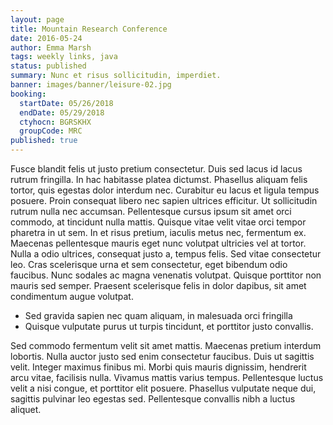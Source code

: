 ```yaml
---
layout: page
title: Mountain Research Conference
date: 2016-05-24
author: Emma Marsh
tags: weekly links, java
status: published
summary: Nunc et risus sollicitudin, imperdiet.
banner: images/banner/leisure-02.jpg
booking:
  startDate: 05/26/2018
  endDate: 05/29/2018
  ctyhocn: BGRSKHX
  groupCode: MRC
published: true
---
```

Fusce blandit felis ut justo pretium consectetur. Duis sed lacus id lacus rutrum fringilla. In hac habitasse platea dictumst. Phasellus aliquam felis tortor, quis egestas dolor interdum nec. Curabitur eu lacus et ligula tempus posuere. Proin consequat libero nec sapien ultrices efficitur. Ut sollicitudin rutrum nulla nec accumsan. Pellentesque cursus ipsum sit amet orci commodo, at tincidunt nulla mattis. Quisque vitae velit vitae orci tempor pharetra in ut sem.
In et risus pretium, iaculis metus nec, fermentum ex. Maecenas pellentesque mauris eget nunc volutpat ultricies vel at tortor. Nulla a odio ultrices, consequat justo a, tempus felis. Sed vitae consectetur leo. Cras scelerisque urna et sem consectetur, eget bibendum odio faucibus. Nunc sodales ac magna venenatis volutpat. Quisque porttitor non mauris sed semper. Praesent scelerisque felis in dolor dapibus, sit amet condimentum augue volutpat.

* Sed gravida sapien nec quam aliquam, in malesuada orci fringilla
* Quisque vulputate purus ut turpis tincidunt, et porttitor justo convallis.

Sed commodo fermentum velit sit amet mattis. Maecenas pretium interdum lobortis. Nulla auctor justo sed enim consectetur faucibus. Duis ut sagittis velit. Integer maximus finibus mi. Morbi quis mauris dignissim, hendrerit arcu vitae, facilisis nulla. Vivamus mattis varius tempus. Pellentesque luctus velit a nisi congue, et porttitor elit posuere. Phasellus vulputate neque dui, sagittis pulvinar leo egestas sed. Pellentesque convallis nibh a luctus aliquet.
